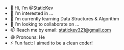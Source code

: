 - 👋 Hi, I’m @StaticKev
- 👀 I’m interested in ...
- 🌱 I’m currently learning Data Structures & Algorithm
- 💞️ I’m looking to collaborate on ...
- 📫 Reach me by email: statickev321@gmail.com
- 😄 Pronouns: He
- ⚡ Fun fact: I aimed to be a clean coder!

<!---
StaticKev/StaticKev is a ✨ special ✨ repository because its `README.md` (this file) appears on your GitHub profile.
You can click the Preview link to take a look at your changes.
--->
